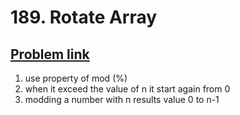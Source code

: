<h1>189. Rotate Array</h1>
<h2><a href="https://leetcode.com/problems/rotate-array/description/" target="_blank">Problem link</a></h2>

1. use property of mod (%) 
2. when it exceed the value of n it start again from 0
3. modding a number with n results value 0 to n-1